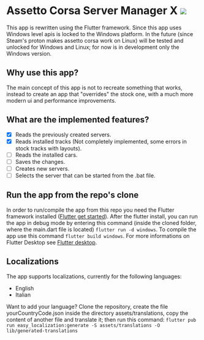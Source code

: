 # Assetto Corsa Server Manager X <a title="Made with Fluent Design" href="https://github.com/bdlukaa/fluent_ui"><img src="https://img.shields.io/badge/fluent-design-blue?style=flat-square&color=7A7574&labelColor=0078D7"/></a>

This app is rewritten using the Flutter framework.
Since this app uses Windows level apis is locked to the Windows platform.
In the future (since Steam's proton makes assetto corsa work on Linux) will be tested and unlocked for Windows and Linux; for now is in development only the Windows version.

## Why use this app?

The main concept of this app is not to recreate something that works, instead to create an app that "overrides" the stock one, with a much more modern ui and performance improvements.

## What are the implemented features?

- [x] Reads the previously created servers.
- [x] Reads installed tracks (Not completely implemented, some errors in stock tracks with layouts).
- [ ] Reads the installed cars.
- [ ] Saves the changes.
- [ ] Creates new servers.
- [ ] Selects the server that can be started from the .bat file.

## Run the app from the repo's clone

In order to run/compile the app from this repo you need the Flutter framework installed ([Flutter get started](https://docs.flutter.dev/get-started/install)).
After the flutter install, you can run the app in debug mode by entering this command (inside the cloned folder, where the main.dart file is located) `flutter run -d windows`.
To compile the app use this command `flutter build windows`.
For more informations on Flutter Desktop see [Flutter desktop](https://flutter.dev/multi-platform/desktop).

## Localizations

The app supports localizations, currently for the following languages:

- English
- Italian

Want to add your language? Clone the repository, create the file yourCountryCode.json inside the directory assets/translations, copy the content of another file and translate it; then run this command: `flutter pub run easy_localization:generate -S assets/translations -O lib/generated-translations`
